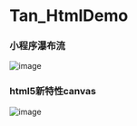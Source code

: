 # Tan_HtmlDemo
### 小程序瀑布流
![image](https://github.com/xiaotanit/Tan_HtmlDemo/blob/master/waterfall_flow.gif)

### html5新特性canvas
![image](https://github.com/xiaotanit/Tan_HtmlDemo/blob/master/img/gif/canvas.gif)